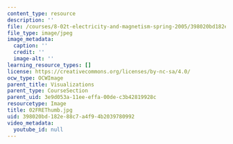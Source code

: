```yaml
---
content_type: resource
description: ''
file: /courses/8-02t-electricity-and-magnetism-spring-2005/398020bd182e88c7a4f94b2039780992_02FREThumb.jpg
file_type: image/jpeg
image_metadata:
  caption: ''
  credit: ''
  image-alt: ''
learning_resource_types: []
license: https://creativecommons.org/licenses/by-nc-sa/4.0/
ocw_type: OCWImage
parent_title: Visualizations
parent_type: CourseSection
parent_uid: 3e9d053a-11ee-effa-00de-c3b42819928c
resourcetype: Image
title: 02FREThumb.jpg
uid: 398020bd-182e-88c7-a4f9-4b2039780992
video_metadata:
  youtube_id: null
---
```

